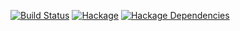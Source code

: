 [![Build Status][travis-image]][travis-url]
[![Hackage][hackage-image]][hackage-url]
[![Hackage Dependencies][hackage-deps-image]][hackage-deps-url]

[travis-image]: https://img.shields.io/travis/Operational-Transformation/ot.hs.svg
[travis-url]: http://travis-ci.org/Operational-Transformation/ot.hs
[hackage-image]: https://img.shields.io/hackage/v/ot.svg
[hackage-url]: http://hackage.haskell.org/package/ot
[hackage-deps-image]: https://img.shields.io/hackage-deps/v/ot.svg
[hackage-deps-url]: http://packdeps.haskellers.com/reverse/ot
